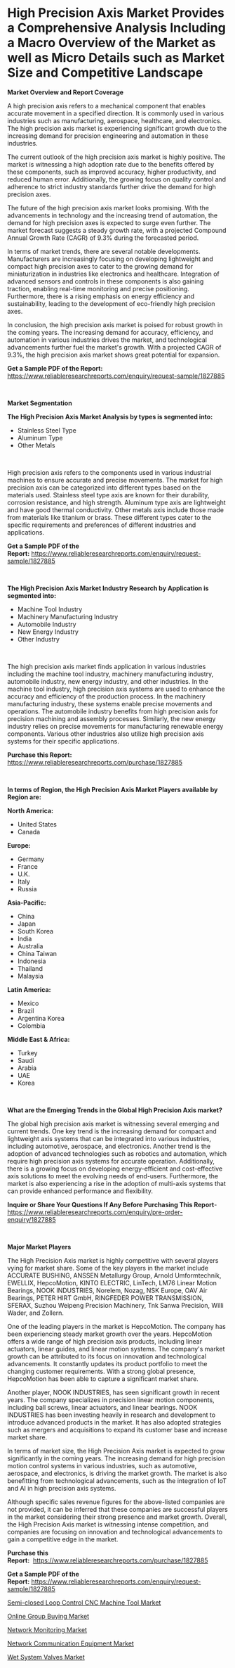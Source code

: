 <p><h1>High Precision Axis Market Provides a Comprehensive Analysis Including a Macro Overview of the Market as well as Micro Details such as Market Size and Competitive Landscape</h1></p><p><strong>Market Overview and Report Coverage</strong></p>
<p><p>A high precision axis refers to a mechanical component that enables accurate movement in a specified direction. It is commonly used in various industries such as manufacturing, aerospace, healthcare, and electronics. The high precision axis market is experiencing significant growth due to the increasing demand for precision engineering and automation in these industries.</p><p>The current outlook of the high precision axis market is highly positive. The market is witnessing a high adoption rate due to the benefits offered by these components, such as improved accuracy, higher productivity, and reduced human error. Additionally, the growing focus on quality control and adherence to strict industry standards further drive the demand for high precision axes.</p><p>The future of the high precision axis market looks promising. With the advancements in technology and the increasing trend of automation, the demand for high precision axes is expected to surge even further. The market forecast suggests a steady growth rate, with a projected Compound Annual Growth Rate (CAGR) of 9.3% during the forecasted period.</p><p>In terms of market trends, there are several notable developments. Manufacturers are increasingly focusing on developing lightweight and compact high precision axes to cater to the growing demand for miniaturization in industries like electronics and healthcare. Integration of advanced sensors and controls in these components is also gaining traction, enabling real-time monitoring and precise positioning. Furthermore, there is a rising emphasis on energy efficiency and sustainability, leading to the development of eco-friendly high precision axes.</p><p>In conclusion, the high precision axis market is poised for robust growth in the coming years. The increasing demand for accuracy, efficiency, and automation in various industries drives the market, and technological advancements further fuel the market's growth. With a projected CAGR of 9.3%, the high precision axis market shows great potential for expansion.</p></p>
<p><strong>Get a Sample PDF of the Report:</strong> <a href="https://www.reliableresearchreports.com/enquiry/request-sample/1827885">https://www.reliableresearchreports.com/enquiry/request-sample/1827885</a></p>
<p>&nbsp;</p>
<p><strong>Market Segmentation</strong></p>
<p><strong>The High Precision Axis Market Analysis by types is segmented into:</strong></p>
<p><ul><li>Stainless Steel Type</li><li>Aluminum Type</li><li>Other Metals</li></ul></p>
<p>&nbsp;</p>
<p><p>High precision axis refers to the components used in various industrial machines to ensure accurate and precise movements. The market for high precision axis can be categorized into different types based on the materials used. Stainless steel type axis are known for their durability, corrosion resistance, and high strength. Aluminum type axis are lightweight and have good thermal conductivity. Other metals axis include those made from materials like titanium or brass. These different types cater to the specific requirements and preferences of different industries and applications.</p></p>
<p><strong>Get a Sample PDF of the Report:</strong>&nbsp;<a href="https://www.reliableresearchreports.com/enquiry/request-sample/1827885">https://www.reliableresearchreports.com/enquiry/request-sample/1827885</a></p>
<p>&nbsp;</p>
<p><strong>The High Precision Axis Market Industry Research by Application is segmented into:</strong></p>
<p><ul><li>Machine Tool Industry</li><li>Machinery Manufacturing Industry</li><li>Automobile Industry</li><li>New Energy Industry</li><li>Other Industry</li></ul></p>
<p>&nbsp;</p>
<p><p>The high precision axis market finds application in various industries including the machine tool industry, machinery manufacturing industry, automobile industry, new energy industry, and other industries. In the machine tool industry, high precision axis systems are used to enhance the accuracy and efficiency of the production process. In the machinery manufacturing industry, these systems enable precise movements and operations. The automobile industry benefits from high precision axis for precision machining and assembly processes. Similarly, the new energy industry relies on precise movements for manufacturing renewable energy components. Various other industries also utilize high precision axis systems for their specific applications.</p></p>
<p><strong>Purchase this Report:</strong>&nbsp; <a href="https://www.reliableresearchreports.com/purchase/1827885">https://www.reliableresearchreports.com/purchase/1827885</a></p>
<p>&nbsp;</p>
<p><strong>In terms of Region, the High Precision Axis Market Players available by Region are:</strong></p>
<p>
    <p> <strong> North America: </strong>
        <ul>
            <li>United States</li>
            <li>Canada</li>
        </ul>
        </p> 
    <p> <strong> Europe: </strong>
        <ul>
            <li>Germany</li>
            <li>France</li>
            <li>U.K.</li>
            <li>Italy</li>
            <li>Russia</li>
        </ul>
        </p> 
    <p> <strong> Asia-Pacific: </strong>
        <ul>
            <li>China</li>
            <li>Japan</li>
            <li>South Korea</li>
            <li>India</li>
            <li>Australia</li>
            <li>China Taiwan</li>
            <li>Indonesia</li>
            <li>Thailand</li>
            <li>Malaysia</li>
        </ul>
        </p> 
    <p> <strong> Latin America: </strong>
        <ul>
            <li>Mexico</li>
            <li>Brazil</li>
            <li>Argentina Korea</li>
            <li>Colombia</li>
        </ul>
        </p> 
    <p> <strong> Middle East & Africa: </strong>
        <ul>
            <li>Turkey</li>
            <li>Saudi</li>
            <li>Arabia</li>
            <li>UAE</li>
            <li>Korea</li>
        </ul>
    </p>
    </p>
<p>&nbsp;</p>
<p><strong>What are the Emerging Trends in the Global High Precision Axis market?</strong></p>
<p><p>The global high precision axis market is witnessing several emerging and current trends. One key trend is the increasing demand for compact and lightweight axis systems that can be integrated into various industries, including automotive, aerospace, and electronics. Another trend is the adoption of advanced technologies such as robotics and automation, which require high precision axis systems for accurate operation. Additionally, there is a growing focus on developing energy-efficient and cost-effective axis solutions to meet the evolving needs of end-users. Furthermore, the market is also experiencing a rise in the adoption of multi-axis systems that can provide enhanced performance and flexibility.</p></p>
<p><strong>Inquire or Share Your Questions If Any Before Purchasing This Report</strong>- <a href="https://www.reliableresearchreports.com/enquiry/pre-order-enquiry/1827885">https://www.reliableresearchreports.com/enquiry/pre-order-enquiry/1827885</a></p>
<p>&nbsp;</p>
<p><strong>Major Market Players</strong></p>
<p><p>The High Precision Axis market is highly competitive with several players vying for market share. Some of the key players in the market include ACCURATE BUSHING, ANSSEN Metallurgy Group, Arnold Umformtechnik, EWELLIX, HepcoMotion, KINTO ELECTRIC, LinTech, LM76 Linear Motion Bearings, NOOK INDUSTRIES, Norelem, Nozag, NSK Europe, OAV Air Bearings, PETER HIRT GmbH, RINGFEDER POWER TRANSMISSION, SFERAX, Suzhou Weipeng Precision Machinery, Tnk Sanwa Precision, Willi Wader, and Zollern.</p><p>One of the leading players in the market is HepcoMotion. The company has been experiencing steady market growth over the years. HepcoMotion offers a wide range of high precision axis products, including linear actuators, linear guides, and linear motion systems. The company's market growth can be attributed to its focus on innovation and technological advancements. It constantly updates its product portfolio to meet the changing customer requirements. With a strong global presence, HepcoMotion has been able to capture a significant market share.</p><p>Another player, NOOK INDUSTRIES, has seen significant growth in recent years. The company specializes in precision linear motion components, including ball screws, linear actuators, and linear bearings. NOOK INDUSTRIES has been investing heavily in research and development to introduce advanced products in the market. It has also adopted strategies such as mergers and acquisitions to expand its customer base and increase market share.</p><p>In terms of market size, the High Precision Axis market is expected to grow significantly in the coming years. The increasing demand for high precision motion control systems in various industries, such as automotive, aerospace, and electronics, is driving the market growth. The market is also benefitting from technological advancements, such as the integration of IoT and AI in high precision axis systems.</p><p>Although specific sales revenue figures for the above-listed companies are not provided, it can be inferred that these companies are successful players in the market considering their strong presence and market growth. Overall, the High Precision Axis market is witnessing intense competition, and companies are focusing on innovation and technological advancements to gain a competitive edge in the market.</p></p>
<p><strong>Purchase this Report:</strong>&nbsp;&nbsp;<a href="https://www.reliableresearchreports.com/purchase/1827885">https://www.reliableresearchreports.com/purchase/1827885</a></p>
<p></p>
<p><strong>Get a Sample PDF of the Report:</strong>&nbsp;<a href="https://www.reliableresearchreports.com/enquiry/request-sample/1827885">https://www.reliableresearchreports.com/enquiry/request-sample/1827885</a></p>
<p><p><a href="https://github.com/juniordelafrance/Market-Research-Report-List-1/blob/main/semi-closed-loop-control-cnc-machine-tool-market.md">Semi-closed Loop Control CNC Machine Tool Market</a></p><p><a href="https://medium.com/@ashlybednar2023/online-group-buying-market-report-reveals-the-latest-trends-and-growth-opportunities-of-this-market-22c2b6f8b29c">Online Group Buying Market</a></p><p><a href="https://medium.com/@ashlybednar2023/network-monitoring-market-size-cagr-trends-2024-2030-6533d1335ba7">Network Monitoring Market</a></p><p><a href="https://medium.com/@ashlybednar2023/network-communication-equipment-market-size-market-outlook-and-market-forecast-2023-to-2030-fefbf8d5e9eb">Network Communication Equipment Market</a></p><p><a href="https://github.com/irfadac/Market-Research-Report-List-1/blob/main/wet-system-valves-market.md">Wet System Valves Market</a></p></p>